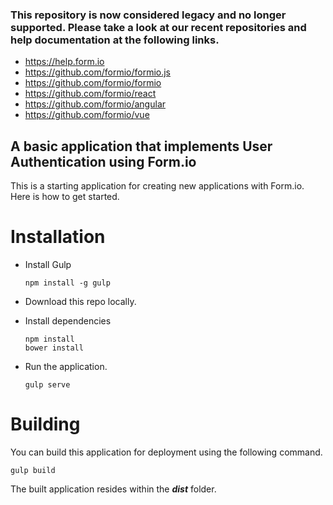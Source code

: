 ### This repository is now considered legacy and no longer supported. Please take a look at our recent repositories and help documentation at the following links.

 - https://help.form.io
 - https://github.com/formio/formio.js
 - https://github.com/formio/formio
 - https://github.com/formio/react
 - https://github.com/formio/angular
 - https://github.com/formio/vue

A basic application that implements User Authentication using Form.io
----------------------------------

This is a starting application for creating new applications with Form.io.  Here is how to get started.

Installation
=============

 - Install Gulp
 
    ```
    npm install -g gulp
    ```
    
  - Download this repo locally.
  - Install dependencies
    ```
    npm install
    bower install
    ```
  - Run the application.
    ```
    gulp serve
    ```
    
Building
===============
You can build this application for deployment using the following command.

```
gulp build
```

The built application resides within the ***dist*** folder.
